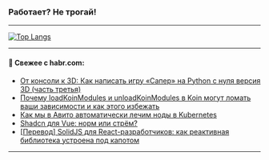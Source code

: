 ### Работает? Не трогай!

---
<!--
#### 🛠️ Technical stack:

![Java](https://img.shields.io/badge/Java-informational?logo=Oracle&style=flat&logoColor=white&color=FF4500)
![Kotlin](https://img.shields.io/badge/Kotlin-informational?logo=Kotlin&style=flat&logoColor=white&color=774D97)
![TS](https://img.shields.io/badge/TypeScript-informational?logo=typeScript&style=flat&logoColor=black&color=017acc)
![Python](https://img.shields.io/badge/Python-informational?logo=Python&style=flat&logoColor=black&color=ffdd54) <br>
![Spring](https://img.shields.io/badge/Spring-informational?logo=Spring&style=flat&logoColor=white&color=6DB33F) 
![SpringBoot](https://img.shields.io/badge/SpringBoot-informational?logo=SpringBoot&style=flat&logoColor=white&color=6DB33F)
![Nest](https://img.shields.io/badge/NestJS-informational?logo=NestJS&style=flat&logoColor=white&color=E0234E) 
![NodeJS](https://img.shields.io/badge/NodeJS-informational?logo=node.js&style=flat&logoColor=white&color=70A760)<br>
![PostgreSQL](https://img.shields.io/badge/PostgreSQL-informational?logo=PostgreSQL&style=flat&logoColor=white&color=DAA520)
![MongoDB](https://img.shields.io/badge/MongoDB-informational?logo=MongoDB&style=flat&logoColor=white&color=870000)
![Apache](https://img.shields.io/badge/Apache-informational?logo=apache&style=flat&logoColor=white&color=f74e28)

___ 
-->

<!--- #### 🛠️ : --->

[![Top Langs](https://github-readme-stats-82jvfl3w3-advtsettinggmailcoms-projects.vercel.app/api/top-langs/?username=zloylis&langs_count=10&hide_title=true&title_color=e6edf3&size_weight=0.5&count_weight=0.5&layout=compact&hide_progress=true&hide_border=true&theme=dracula&hide=css,makefile,cmake)](https://github.com/zloylis)

<!---


####  :octocat:&nbsp;&nbsp; Статистика:

![GitHub stats](https://github-readme-stats-u2qms2cxw-advtsettinggmailcoms-projects.vercel.app/api?username=zloylis&show_icons=true&hide_border=true&theme=dracula&title_color=e6edf3&include_all_commits=true&count_private=true&hide_rank=false&hide_title=true&rank_icon=github)
-->
---

#### 💬 Свежее с habr.com:

<!-- BLOG-POST-LIST:START -->
- [От консоли к 3D: Как написать игру «Сапер» на Python с нуля версия 3D &lpar;часть третья&rpar;](https://habr.com/ru/articles/951782/?utm_source=habrahabr&utm_medium=rss&utm_campaign=951782)
- [Почему loadKoinModules и unloadKoinModules в Koin могут ломать ваши зависимости и как этого избежать](https://habr.com/ru/articles/951778/?utm_source=habrahabr&utm_medium=rss&utm_campaign=951778)
- [Как мы в Авито автоматически лечим ноды в Kubernetes](https://habr.com/ru/companies/avito/articles/951030/?utm_source=habrahabr&utm_medium=rss&utm_campaign=951030)
- [Shadcn для Vue: норм или стрём?](https://habr.com/ru/articles/951748/?utm_source=habrahabr&utm_medium=rss&utm_campaign=951748)
- [[Перевод] SolidJS для React-разработчиков: как реактивная библиотека устроена под капотом](https://habr.com/ru/articles/951240/?utm_source=habrahabr&utm_medium=rss&utm_campaign=951240)
<!-- BLOG-POST-LIST:END -->

---
